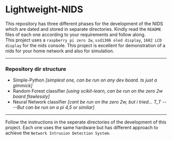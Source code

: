 # Lightweight-NIDS
This repository has three different phases for the development of the NIDS which are dated and stored in separate directories. Kindly read the `README` files of each one according to your requirements and follow along.<br>
This project uses a `raspberry pi zero 2w`, `ssd1306 oled display`, `1602 LCD display` for the nids console. This project is excellent for demonstration of a nids for your home network and also for simulation.

---
### Repository dir structure
- Simple-Python *[simplest one, can be run on any dev board. ts just a gimmick]*
- Random Forest classifier *[using scikit-learn, can be run on the zero 2w board flawlessly]*
- Neural Network classifier *[cant be run on the zero 2w, but i tried... T_T ----But can be run on a pi 4,5 or similar]*


---
Follow the instructions in the seperate directories of the development of this project. Each one uses the same hardware but has different approach to achieve the `Network Intrusion Detection System`.<br>
